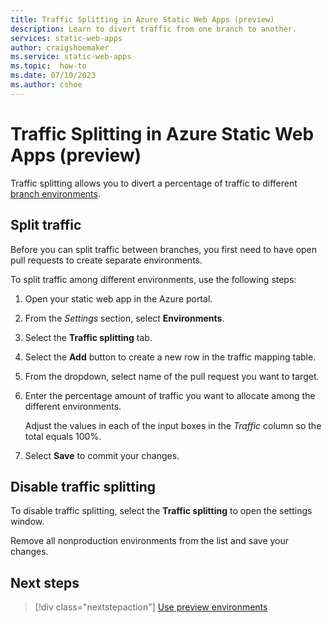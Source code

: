 ```yaml
---
title: Traffic Splitting in Azure Static Web Apps (preview)
description: Learn to divert traffic from one branch to another.
services: static-web-apps
author: craigshoemaker
ms.service: static-web-apps
ms.topic:  how-to
ms.date: 07/10/2023
ms.author: cshoe
---
```


# Traffic Splitting in Azure Static Web Apps (preview)

Traffic splitting allows you to divert a percentage of traffic to different [branch environments](./branch-environments.md).

## Split traffic

Before you can split traffic between branches, you first need to have open pull requests to create separate environments.

To split traffic among different environments, use the following steps:

1. Open your static web app in the Azure portal.

1. From the *Settings* section, select **Environments**.

1. Select the **Traffic splitting** tab.

1. Select the **Add** button to create a new row in the traffic mapping table.

1. From the dropdown, select name of the pull request you want to target.

1. Enter the percentage amount of traffic you want to allocate among the different environments.

    Adjust the values in each of the input boxes in the *Traffic* column so the total equals 100%.

1. Select **Save** to commit your changes.

## Disable traffic splitting

To disable traffic splitting, select the **Traffic splitting** to open the settings window.

Remove all nonproduction environments from the list and save your changes.

## Next steps

> [!div class="nextstepaction"]
> [Use preview environments](preview-environments.md)
